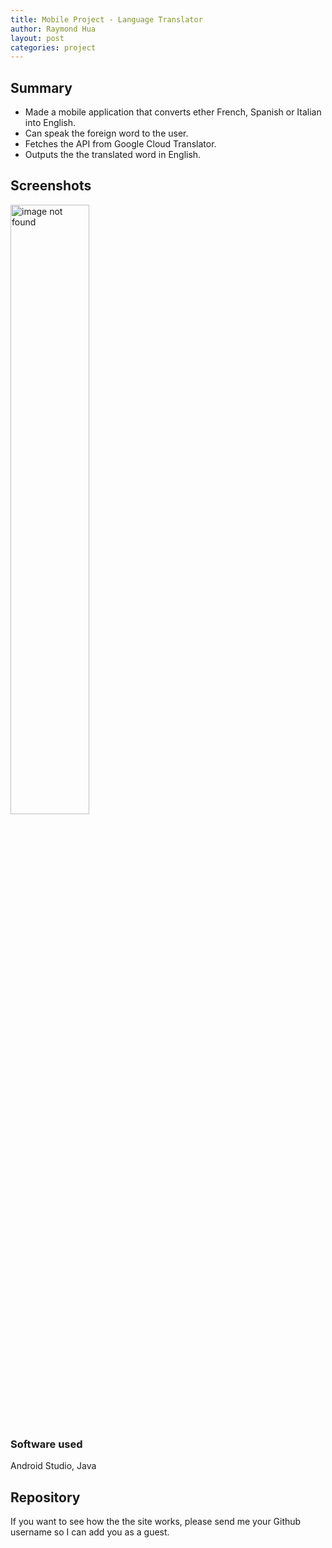 ```yaml
---
title: Mobile Project - Language Translator
author: Raymond Hua
layout: post
categories: project
---
```

## Summary
* Made a mobile application that converts ether French, Spanish or Italian into English.
* Can speak the foreign word to the user.
* Fetches the API from Google Cloud Translator.
* Outputs the the translated word in English.

## Screenshots
<img src="{{ site.baseurl }}/assets/images/translator/1.png" alt="image not found" width="50%">

### Software used
Android Studio, Java

## Repository
If you want to see how the the site works, please send me your Github username so I can add you as a guest.
